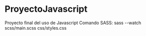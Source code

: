 # ProyectoJavascript
Proyecto final del uso de Javascript
Comando SASS: sass --watch scss/main.scss css/styles.css